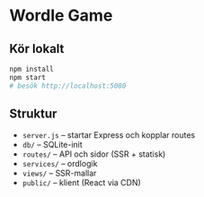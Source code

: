 # Wordle Game 

## Kör lokalt
```bash
npm install
npm start
# besök http://localhost:5080
```

## Struktur
- `server.js` – startar Express och kopplar routes
- `db/` – SQLite-init
- `routes/` – API och sidor (SSR + statisk)
- `services/` – ordlogik
- `views/` – SSR-mallar
- `public/` – klient (React via CDN)


